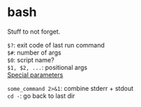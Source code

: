 # bash
Stuff to not forget.


`$?`: exit code of last run command  
`$#`: number of args  
`$0`: script name?  
`$1, $2, ...`: positional args  
[Special parameters](https://tldp.org/LDP/Bash-Beginners-Guide/html/sect_03_02.html#sect_03_02_05)  

`some_command 2>&1`: combine stderr + stdout  
`cd -`: go back to last dir  

